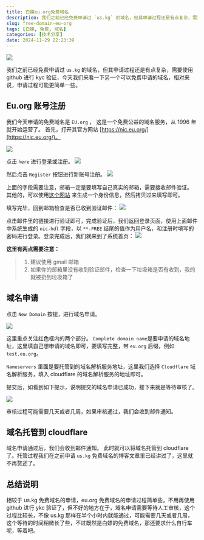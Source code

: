 ```yaml
---
title: 白嫖eu.org免费域名
description: 我们之前已经免费申请过 `us.kg` 的域名，但其申请过程还是有点复杂，需要使用github进行kyc验证，今天我们来看一下另一个可以免费申请的域名，相对来说，申请过程可能更简单一些。
slug: free-domain-eu-org
tags: [白嫖, 免费, 域名]
categories: [技术分享]
date: 2024-11-29 22:23:39
---
```


![](https://s2.loli.net/2024/11/29/rQCDwyXSE53fb2I.png)

我们之前已经免费申请过 `us.kg` 的域名，但其申请过程还是有点复杂，需要使用 github 进行 kyc 验证，今天我们来看一下另一个可以免费申请的域名，相对来说，申请过程可能更简单一些。

<!-- more -->

## Eu.org 账号注册

我们今天申请的免费域名是 `EU.org` ， 这是一个免费公益的域名服务，从 1996 年就开始运营了。
首先，打开其官方网站 [https://nic.eu.org/](https://nic.eu.org/)。

![](https://s2.loli.net/2024/11/29/pHExZ8X9lAsB3kg.png)

点击 `here` 进行登录或注册。
![](https://s2.loli.net/2024/11/29/cMASIjrOoPLw6md.png)

然后点击 `Register` 按钮进行新账号注册。
![](https://s2.loli.net/2024/11/29/8o5guKTdcsqOWjG.png)

上面的字段需要注意，邮箱一定是要填写自己真实的邮箱，需要接收邮件验证。
其他的，可以使用[这个网站](https://shenfendaquan.com/) 来生成一个身份信息，然后拷贝过来填写即可。

填写完毕，回到邮箱检查是否已收到验证邮件：
![](https://s2.loli.net/2024/11/29/BC6v3wxupGAMWhZ.png)

点击邮件里的链接进行验证即可，完成验证后，我们返回登录页面，使用上面邮件中系统生成的 `nic-hdl` 字段，以 `**-FREE` 结尾的值作为用户名，和注册时填写的密码进行登录。登录完成后，我们就来到了系统首页：
![](https://s2.loli.net/2024/11/29/BxVTEbvSCOlqJtK.png)

**这里有两点需要注意：**

> 1. 建议使用 gmail 邮箱
> 2. 如果你的邮箱里没有收到验证邮件，检查一下垃圾箱是否有收到，我的就被扔到垃圾箱了

## 域名申请

点击 `New Domain` 按钮，进行域名申请。

![](https://s2.loli.net/2024/11/29/yzrTIsXaZ9AQLBM.png)

这里重点关注红色框内的两个部分。
`Complete domain name`是要申请的域名地址，这里填自己想申请的域名即可，要填写完整，带 `eu.org` 后缀，例如 `test.eu.org`。

`Nameservers` 里面是要托管到的域名解析服务地址，这里我们选择 `Cloudflare` 域名解析服务，填入 cloudflare 的域名解析服务的地址即可。

提交后，如看到如下提示，说明提交的域名申请已成功，接下来就是等待审核了。

![](https://s2.loli.net/2024/11/29/vPrVDAoOy4JZEdx.png)

审核过程可能需要几天或者几周，如果审核通过，我们会收到邮件通知。

## 域名托管到 cloudflare

域名申请通过后，我们会收到邮件通知。
此时就可以将域名托管到 cloudflare 了。托管过程我们在之前申请 `us.kg` 免费域名的博客文章里已经讲过了，这里就不再赘述了。

## 总结说明

相较于 us.kg 免费域名的申请，eu.org 免费域名的申请过程简单些，不用再使用 github 进行 ykc 验证了，但不好的地方在于，域名申请需要等待人工审核，这个过程比较长，不像 us.kg 那样在半个小时内就能通过，可能需要几天或者几周，这个等待的时间稍微长了些，不过既然是白嫖的免费域名，那还要求什么自行车呢，等着吧。

